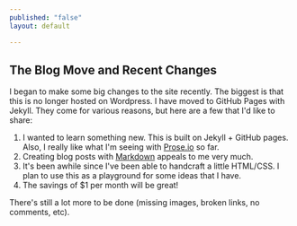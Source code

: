 ```yaml
---
published: "false"
layout: default

---
```


## The Blog Move and Recent Changes

I began to make some big changes to the site recently. The biggest is that this is no longer hosted on Wordpress. I have moved to GitHub Pages with Jekyll. They come for various reasons, but here are a few that I'd like to share:

1. I wanted to learn something new. This is built on Jekyll + GitHub pages. Also, I really like what I'm seeing with [Prose.io](http://prose.io) so far.
1. Creating blog posts with [Markdown](http://daringfireball.net/projects/markdown/) appeals to me very much.
1. It's been awhile since I've been able to handcraft a little HTML/CSS. I plan to use this as a playground for some ideas that I have.
1. The savings of $1 per month will be great!

There's still a lot more to be done (missing images, broken links, no comments, etc). 
